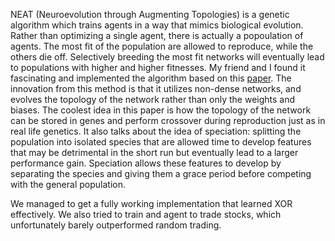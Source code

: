 NEAT (Neuroevolution through Augmenting Topologies) is a genetic algorithm which trains agents in a way that mimics biological evolution. Rather than optimizing a single agent, there is actually a popoulation of agents. The most fit of the population are allowed to reproduce, while the others die off. Selectively breeding the most fit networks will eventually lead to populations with higher and higher fitnesses. My friend and I found it fascinating and implemented the algorithm based on this [paper](http://nn.cs.utexas.edu/downloads/papers/stanley.ec02.pdf). The innovation from this method is that it utilizes non-dense networks, and evolves the topology of the network rather than only the weights and biases. The coolest idea in this paper is how the topology of the network can be stored in genes and perform crossover during reproduction just as in real life genetics. It also talks about the idea of speciation: splitting the population into isolated species that are allowed time to develop features that may be detrimental in the short run but eventually lead to a larger performance gain. Speciation allows these features to develop by separating the species and giving them a grace period before competing with the general population. 

We managed to get a fully working implementation that learned XOR effectively. We also tried to train and agent to trade stocks, which unfortunately barely outperformed random trading.